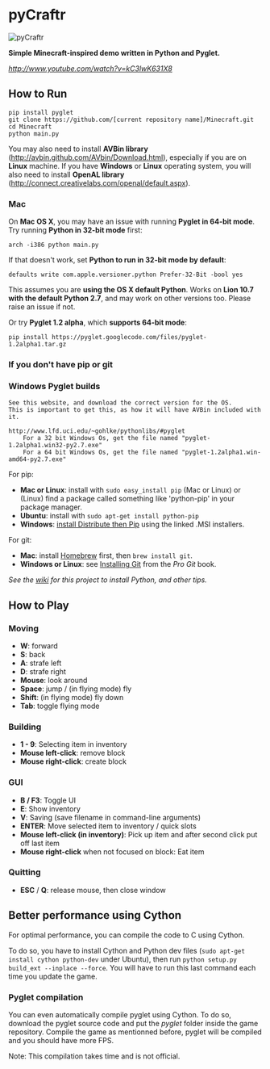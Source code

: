 # pyCraftr

![pyCraftr](https://raw.github.com/boskee/Minecraft/master/screenshot.png)

**Simple Minecraft-inspired demo written in Python and Pyglet.**

*http://www.youtube.com/watch?v=kC3lwK631X8*

## How to Run

    pip install pyglet
    git clone https://github.com/[current repository name]/Minecraft.git
    cd Minecraft
    python main.py

You may also need to install **AVBin library** (http://avbin.github.com/AVbin/Download.html), especially if you are on **Linux** machine. If you have **Windows** or **Linux** operating system, you will also need to install **OpenAL library** (http://connect.creativelabs.com/openal/default.aspx).

### Mac

On **Mac OS X**, you may have an issue with running **Pyglet in 64-bit mode**. Try running **Python in 32-bit mode** first:

    arch -i386 python main.py

If that doesn't work, set **Python to run in 32-bit mode by default**:

    defaults write com.apple.versioner.python Prefer-32-Bit -bool yes

This assumes you are **using the OS X default Python**. Works on **Lion 10.7 with the default Python 2.7**, and may work on other versions too. Please raise an issue if not.

Or try **Pyglet 1.2 alpha**, which **supports 64-bit mode**:

    pip install https://pyglet.googlecode.com/files/pyglet-1.2alpha1.tar.gz

### If you don't have pip or git

### Windows Pyglet builds
    See this website, and download the correct version for the OS.
    This is important to get this, as how it will have AVBin included with it.

    http://www.lfd.uci.edu/~gohlke/pythonlibs/#pyglet
        For a 32 bit Windows Os, get the file named "pyglet-1.2alpha1.win32-py2.7.‌exe"
        For a 64 bit Windows Os, get the file named "pyglet-1.2alpha1.win-amd64-py2.7.‌exe"

For pip:

- **Mac or Linux**: install with `sudo easy_install pip` (Mac or Linux) or (Linux) find a package called something like 'python-pip' in your package manager.
- **Ubuntu**: install with `sudo apt-get install python-pip`
- **Windows**: [install Distribute then Pip](http://stackoverflow.com/a/12476379/992887) using the linked .MSI installers.

For git:

- **Mac**: install [Homebrew](http://mxcl.github.com/homebrew/) first, then `brew install git`.
- **Windows or Linux**: see [Installing Git](http://git-scm.com/book/en/Getting-Started-Installing-Git) from the _Pro Git_ book.

*See the [wiki](https://github.com/fogleman/Minecraft/wiki) for this project to install Python, and other tips.*

## How to Play

### Moving

- **W**: forward
- **S**: back
- **A**: strafe left
- **D**: strafe right
- **Mouse**: look around
- **Space**: jump / (in flying mode) fly
- **Shift**: (in flying mode) fly down
- **Tab**: toggle flying mode

### Building

- **1 - 9**: Selecting item in inventory
- **Mouse left-click**: remove block
- **Mouse right-click**: create block

### GUI

- **B / F3**: Toggle UI
- **E**: Show inventory
- **V**: Saving (save filename in command-line arguments)
- **ENTER**: Move selected item to inventory / quick slots
- **Mouse left-click (in inventory)**: Pick up item and after second click put off last item
- **Mouse right-click** when not focused on block: Eat item

### Quitting

- **ESC** / **Q**: release mouse, then close window

## Better performance using Cython

For optimal performance, you can compile the code to C using Cython.

To do so, you have to install Cython and Python dev files
(`sudo apt-get install cython python-dev` under Ubuntu), then run
`python setup.py build_ext --inplace --force`.  You will have
to run this last command each time you update the game.

### Pyglet compilation

You can even automatically compile pyglet using Cython.  To do so, download
the pyglet source code and put the *pyglet* folder inside the game repository.
Compile the game as mentionned before, pyglet will be compiled and you should
have more FPS.

Note:
This compilation takes time and is not official.
